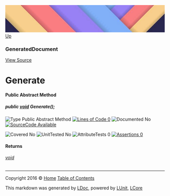 ![](../Content/LDoc-banner-small.png "")
[Up](GeneratedDocument.md)

### GeneratedDocument
[View Source](../Markdown/GeneratedDocument.cs)

# Generate

#### Public Abstract Method

##### public <a href="https://msdn.microsoft.com/en-us/library/system.void.aspx" alt="">void</a> Generate();

![Type Public Abstract Method](http://b.repl.ca/v1/Type-Public%20Abstract%20Method-blue.png "") [![Lines of Code 0](http://b.repl.ca/v1/Lines%20of%20Code-0-red.png "")](../Markdown/GeneratedDocument.cs#L30)    ![Documented No](http://b.repl.ca/v1/Documented-No-red.png "") [![SourceCode Available](http://b.repl.ca/v1/SourceCode-Available-brightgreen.png "")](../Markdown/GeneratedDocument.cs#L30)

![Covered No](http://b.repl.ca/v1/Covered-No-red.png "") ![UnitTested No](http://b.repl.ca/v1/UnitTested-No-lightgrey.png "") ![AttributeTests 0](http://b.repl.ca/v1/AttributeTests-0-lightgrey.png "") [![Assertions 0](http://b.repl.ca/v1/Assertions-0-lightgrey.png "")](../Markdown/GeneratedDocument.cs)

#### Returns

###### [void](https://msdn.microsoft.com/en-us/library/system.void.aspx)



---

Copyright 2016 &copy; [Home](../../README.md) [Table of Contents](../../TableOfContents.md)

This markdown was generated by [LDoc](https://github.com/CodeSingularity/LDoc), powered by [LUnit](https://github.com/CodeSingularity/LUnit), [LCore](https://github.com/CodeSingularity/LCore)
